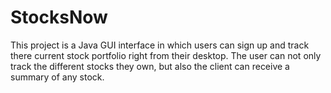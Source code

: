 # StocksNow
This project is a Java GUI interface in which users can sign up and track there current stock portfolio right from their desktop. The user can not only track the different stocks they own, but also the client can receive a summary of any stock.
